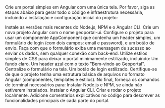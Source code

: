 Crie um portal simples em Angular com uma única tela. Por favor, siga as etapas abaixo para gerar todo o código e infraestrutura necessária, incluindo a instalação e configuração inicial do projeto:

Instale as versões mais recentes do Node.js, NPM e o Angular CLI.
Crie um novo projeto Angular com o nome geoportal-ui.
Configure o projeto para usar um componente AppComponent que contenha um header simples, um formulário de login (com dois campos: email e password), e um botão de envio.
Faça com que o formulário exiba uma mensagem de sucesso ao enviar os dados, sem qualquer conexão com back-end.
Utilize estilos simples de CSS para deixar o portal minimamente estilizado, incluindo:
Um fundo claro.
Um header azul com o texto "Bem-vindo ao Geoportal".
Centralize o formulário na tela.
Um botão de login estilizado.
Certifique-se de que o projeto tenha uma estrutura básica de arquivos no formato Angular (componentes, templates e estilos).
No final, forneça os comandos de terminal necessários para:
Instalar Node.js e NPM, se ainda não estiverem instalados.
Instalar o Angular CLI.
Criar e rodar o projeto localmente.
Adicione comentários explicativos no código para descrever as funcionalidades principais de cada parte do portal.